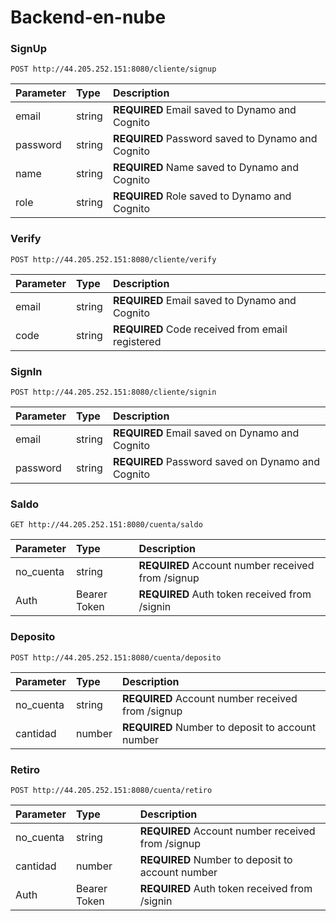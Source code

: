 # Backend-en-nube
### SignUp
```http
POST http://44.205.252.151:8080/cliente/signup
```
| Parameter | Type | Description |
|:--------- |:---- |:----------- |
| email     |  string    |   **REQUIRED**  Email saved to Dynamo and Cognito         |
|  password         |  string     |    **REQUIRED**   Password saved to Dynamo and Cognito       |
|   name        |  string    |   **REQUIRED**  Name saved to Dynamo and Cognito           |
|     role      |    string  |     **REQUIRED**  Role saved to Dynamo and Cognito     |


### Verify
```http
POST http://44.205.252.151:8080/cliente/verify
```
| Parameter | Type | Description |
|:--------- |:---- |:----------- |
| email     |  string    |   **REQUIRED**  Email saved to Dynamo and Cognito         |
|  code         |  string     |    **REQUIRED**   Code received from email  registered    |

### SignIn
```http
POST http://44.205.252.151:8080/cliente/signin
```
| Parameter | Type | Description |
|:--------- |:---- |:----------- |
| email     |  string    |   **REQUIRED**  Email saved on Dynamo and Cognito         |
|  password         |  string     |    **REQUIRED**   Password saved on Dynamo and Cognito    |

<div style="page-break-after: always;"></div>

### Saldo
```http
GET http://44.205.252.151:8080/cuenta/saldo
```
| Parameter | Type | Description |
|:--------- |:---- |:----------- |
| no_cuenta     |  string    |   **REQUIRED**  Account number received from /signup         |
|  Auth         |  Bearer Token     |    **REQUIRED**   Auth token received from  /signin    |


### Deposito
```http
POST http://44.205.252.151:8080/cuenta/deposito
```
| Parameter | Type | Description |
|:--------- |:---- |:----------- |
| no_cuenta     |  string    |   **REQUIRED**  Account number received from /signup         |
|  cantidad         |  number     |    **REQUIRED**   Number to deposit to account number       |



### Retiro
```http
POST http://44.205.252.151:8080/cuenta/retiro
```
| Parameter | Type   | Description                                        |
|:--------- |:------ |:-------------------------------------------------- |
| no_cuenta | string | **REQUIRED**  Account number received from /signup |
| cantidad  | number | **REQUIRED**   Number to deposit to account number |
|  Auth         |  Bearer Token     |    **REQUIRED**   Auth token received from  /signin    |
